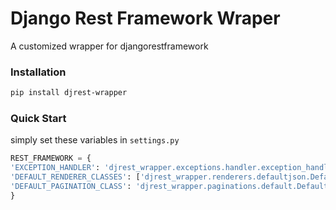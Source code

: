 # Django Rest Framework Wraper
A customized wrapper for djangorestframework
### Installation
```bash
pip install djrest-wrapper
```
### Quick Start
simply set these variables in `settings.py`
```python
REST_FRAMEWORK = {                                                              
'EXCEPTION_HANDLER': 'djrest_wrapper.exceptions.handler.exception_handler', 
'DEFAULT_RENDERER_CLASSES': ['djrest_wrapper.renderers.defaultjson.DefaultJsonRenderer'],
'DEFAULT_PAGINATION_CLASS': 'djrest_wrapper.paginations.default.DefaultPagination',
}
```